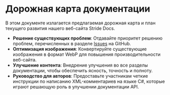 ﻿# Дорожная карта документации

В этом документе излагается предлагаемая дорожная карта и план текущего развития нашего веб-сайта Stride Docs.

- **Решение существующих проблем**: Отдавайте приоритет решению проблем, перечисленных в разделе [Issues](https://github.com/stride3d/stride-docs/issues) на GitHub.
- **Оптимизация изображения**: Конвертируйте существующие изображения в формат WebP для повышения производительности веб-сайта.
- **Улучшение контента**: Внедрение улучшения во все разделы документации, чтобы обеспечить ясность, точность и полноту.
- **Руководство для авторов**: Предоставьте участникам четкие инструкции по написанию XML-комментариев на языке C#, которые играют решающую роль в улучшении документации API.